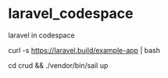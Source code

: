 # laravel_codespace
laravel in codespace

curl -s https://laravel.build/example-app | bash

cd crud && ./vendor/bin/sail up
